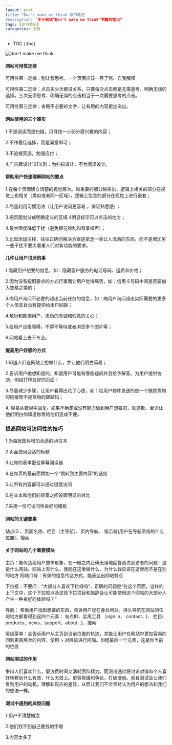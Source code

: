 ```yaml
---
layout: post
title: "Don't make me think-读书笔记
description: "关于阅读“Don't make me think”书籍的笔记"
tags: [读书笔记]
categories: 书架
---
```


* TOC
{:toc}

![don't make me think](/blog/images/posts_imgs/201609140101.jpg)

#### 网站可用性定律

可用性第一定律：别让我思考。一个页面应该一目了然、自我解释

可用性第二定律：点击多少次都没关系，只要每次点击都是无需思考、明确无误的选择。三次无须思考、明确无误的点击相当于一次需要思考的点击。

可用性第三定律：省略不必要的文字，让有用的内容更加突出。

#### 网站使用的三个事实

1.不是阅读而是扫描，只寻找一小部分感兴趣的内容；

2.不作最佳选择，而是满意即可；

3.不追根究底，勉强应付；

4.广告牌设计101法则：为扫描设计，不为阅读设计。

#### 帮助用户快速理解网站的要点

1.在每个页面建立清楚的视觉层次。越重要的部分越突出，逻辑上相关的部分在视觉上也相关（类似或者同一区域），逻辑上包含的部分在视觉上进行嵌套；

2.尽量利用习惯用法（让用户访问更容易 ，保证熟悉感）；

3.把页面划分成明确定义的区域 4明显标示可以点击的地方；

4.最大限度降低干扰（避免眼花缭乱和背景噪声）；

5.比起添加注释，往往正确的解决方案是拿走一些让人混淆的东西，而不是增加另一些干扰不要太看重人们对新功能的要求。

#### 几件让用户讨厌的事

1.隐藏用户想要的信息，如：隐藏客户服务的电话号码、运费和价格；

2.因为没有按照要求的方式行事而让用户觉得痛苦，如：信用卡号码中间是否要加入空格之类的；

3.向用户询问不必要的超出当前任务的信息，如：向用户询问超出实际需要的更多个人信息且没有提供给用户回报；

4.敷衍和欺骗用户，虚伪的真诚和假意的关心；

5.给用户设置障碍，不得不等待或者浏览多个图片等；

6.网站看上去不专业。

#### 提高用户好感的方式

1.知道人们在网站上想做什么，并让他们明白简易；

2.告诉用户她想知道的。知道用户可能有哪些疑问并且给予解答。为用户提供协助，例如打印友好的页面；

3.尽量减少步骤，让用户看得出花了心思，如：给用户邮件发送的是一个跟踪货物的链接而不是货物的跟踪码；

4..容易从错误中回复。如果不确定或没有能力做到用户想要的，就道歉，至少让他们明白你知道你再给他们造成不便。

### 提高网站可访问性的技巧

1.为每张图片增加合适的alt文本

2.页面使用合适的标题

3.让你的表单配合屏幕阅读器

4.在每页的最前面增加一个“跳转到主要内容”的链接

5.让所有内容都可以通过键盘访问

6.在文本和他们的背景之间设置明显的对比

7.采用一份可访问性良好的模板

#### 网站的关键要素

站点ID 、页面名称、栏目（主导航）、页内导航、 指示器(用户在导航系统的什么位置)、搜索

#### 关于网站的几个重要模块

主页：能传达给用户整体形象，在一眼之内正确无误地回答首次到访者的问题：这是什么网站、网站上有什么、我能在这里做什么、为什么我应该在这里而不是在别的地方
网站口号：有效的信息传达方式，能表达出网站特点

下拉框：不要问：“大部分人喜欢下拉框吗”，正确的问题是“在这个页面，这样的上下文中，这个下拉框以及这些下拉项目和措辞会让可能使用这个网站的大部分人产生一种良好的体验吗？”

导航： 帮助用户找到想要的东西，告诉用户现在身处何处。持久导航在网站的任何地方都看得到这四个元素：
站点ID、实用工具 （sign in、 contact...)、
栏目( products、news、support、about...)、搜索

层级菜单：会告诉用户从主页到当前位置的轨迹，并能让用户在网站中更加容易的回到更高层次的内容。使用 > 对层级进行间隔。加粗最后一个元素，这是你当前的位置

#### 网站测试的作用

争辩人们喜欢什么，既浪费时间又消耗团队精力。而测试通过将讨论对错和个人喜好转移到什么有效，什么无效上。更容易缓和争论，打破僵局。而且测试会让我们看到用户的动机，理解和反应的差异，从而让我们不会坚持认为用户的想法和我们的想法一样。

#### 测试中遇到的典型问题

1.用户不清楚概念

2.他们找不到自己要找的字眼

3.内容太多了